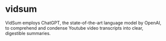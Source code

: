 # vidsum
VidSum employs ChatGPT, the state-of-the-art language model by OpenAI, to comprehend and condense Youtube video transcripts into clear, digestible summaries.
